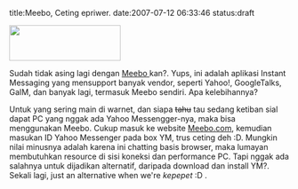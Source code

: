 title:Meebo, Ceting epriwer.
date:2007-07-12 06:33:46
status:draft

<img src="http://forum.meebo.com/templates/subSilver/images/logo.PNG" height="64" width="200" />

Sudah tidak asing lagi dengan <a href="http://www.meebo.com" target="_blank">Meebo </a>kan?. Yups, ini adalah aplikasi Instant Messaging yang mensupport banyak vendor, seperti Yahoo!, GoogleTalks, GaIM, dan banyak lagi, termasuk Meebo sendiri. Apa kelebihannya?

Untuk yang sering main di warnet, dan siapa <strike>tahu</strike> tau sedang ketiban sial dapat PC yang nggak ada Yahoo Messengger-nya, maka bisa menggunakan Meebo. Cukup masuk ke website <a href="http://www.meebo.com">Meebo.com</a>, kemudian masukan ID Yahoo Messenger pada box YM, trus ceting deh :D. Mungkin nilai minusnya adalah karena ini chatting basis browser, maka lumayan membutuhkan resource di sisi koneksi dan performance PC. Tapi nggak ada salahnya untuk dijadikan alternatif, daripada download dan install YM?. Sekali lagi, just an alternative when we're <em>kepepet</em> :D .